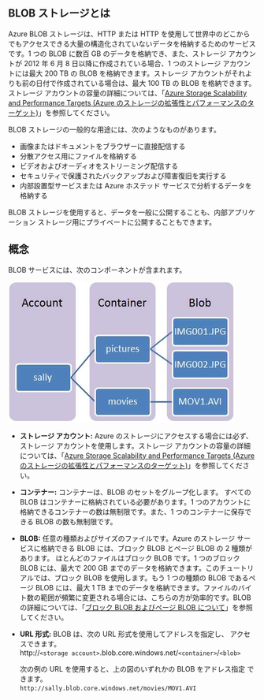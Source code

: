 ## <a name="what-is"> </a>BLOB ストレージとは

Azure BLOB ストレージは、HTTP または HTTP を使用して世界中のどこからでもアクセスできる大量の構造化されていないデータを格納するためのサービスです。1 つの BLOB に数百 GB のデータを格納でき、また、ストレージ アカウントが 2012 年 6 月 8 日以降に作成されている場合、1 つのストレージ アカウントには最大 200 TB の BLOB を格納できます。ストレージ アカウントがそれよりも前の日付で作成されている場合は、最大 100 TB の BLOB を格納できます。ストレージ アカウントの容量の詳細については、「[Azure Storage Scalability and Performance Targets (Azure のストレージの拡張性とパフォーマンスのターゲット)](http://msdn.microsoft.com/ja-jp/library/dn249410.aspx)」を参照してください。

BLOB ストレージの一般的な用途には、次のようなものがあります。

-   画像またはドキュメントをブラウザーに直接配信する
-   分散アクセス用にファイルを格納する
-   ビデオおよびオーディオをストリーミング配信する
-   セキュリティで保護されたバックアップおよび障害復旧を実行する
-   内部設置型サービスまたは Azure ホステッド サービスで分析するデータを格納する

BLOB ストレージを使用すると、データを一般に公開することも、内部アプリケーション ストレージ用にプライベートに公開することもできます。

## <a name="concepts"> </a>概念

BLOB サービスには、次のコンポーネントが含まれます。

![BLOB1][Blob1]

-   **ストレージ アカウント:** Azure のストレージにアクセスする場合には必ず、ストレージ アカウントを使用します。ストレージ アカウントの容量の詳細については、「[Azure Storage Scalability and Performance Targets (Azure のストレージの拡張性とパフォーマンスのターゲット)](http://msdn.microsoft.com/ja-jp/library/dn249410.aspx)」を参照してください。

-   **コンテナー:** コンテナーは、BLOB のセットをグループ化します。
    すべての BLOB はコンテナーに格納されている必要があります。1 つのアカウントに格納できるコンテナーの数は無制限です。また、1 つのコンテナーに保存できる BLOB の数も無制限です。

-   **BLOB:** 任意の種類およびサイズのファイルです。Azure のストレージ サービスに格納できる BLOB には、ブロック BLOB とページ BLOB の 2 種類があります。
    ほとんどのファイルはブロック BLOB です。1 つのブロック BLOB には、最大で 200 GB までのデータを格納できます。このチュートリアルでは、ブロック BLOB を使用します。もう 1 つの種類の BLOB であるページ BLOB には、最大 1 TB までのデータを格納できます。ファイルのバイト数の範囲が頻繁に変更される場合には、こちらの方が効率的です。BLOB の詳細については、「[ブロック BLOB およびページ BLOB について][]」を参照してください。

-   **URL 形式:** BLOB は、次の URL 形式を使用してアドレスを指定し、
    アクセスできます。  
    http://`<storage
    account>`.blob.core.windows.net/`<container>`/`<blob>`  
      
    次の例の URL を使用すると、上の図のいずれかの BLOB をアドレス指定
    できます。  
    `http://sally.blob.core.windows.net/movies/MOV1.AVI`


  [ブロック BLOB およびページ BLOB について]: http://msdn.microsoft.com/ja-jp/library/windowsazure/ee691964.aspx
[Blob1]: ./media/howto-blob-storage/blob1.jpg

